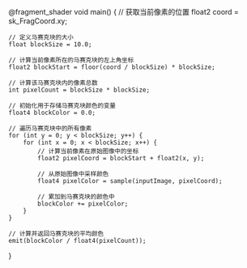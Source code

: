 @fragment_shader
void main() {
    // 获取当前像素的位置
    float2 coord = sk_FragCoord.xy;

    // 定义马赛克块的大小
    float blockSize = 10.0;

    // 计算当前像素所在的马赛克块的左上角坐标
    float2 blockStart = floor(coord / blockSize) * blockSize;

    // 计算该马赛克块内的像素总数
    int pixelCount = blockSize * blockSize;

    // 初始化用于存储马赛克块颜色的变量
    float4 blockColor = 0.0;

    // 遍历马赛克块中的所有像素
    for (int y = 0; y < blockSize; y++) {
        for (int x = 0; x < blockSize; x++) {
            // 计算当前像素在原始图像中的坐标
            float2 pixelCoord = blockStart + float2(x, y);

            // 从原始图像中采样颜色
            float4 pixelColor = sample(inputImage, pixelCoord);

            // 累加到马赛克块的颜色中
            blockColor += pixelColor;
        }
    }

    // 计算并返回马赛克块的平均颜色
    emit(blockColor / float4(pixelCount));
}